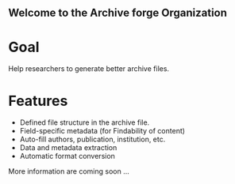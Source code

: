 ## Welcome to the Archive forge Organization
# Goal

Help researchers to generate better archive files. 

# Features

- Defined file structure in the archive file.
- Field-specific metadata (for Findability of content)
- Auto-fill authors, publication, institution, etc.
- Data and metadata extraction
- Automatic format conversion

More information are coming soon ...
